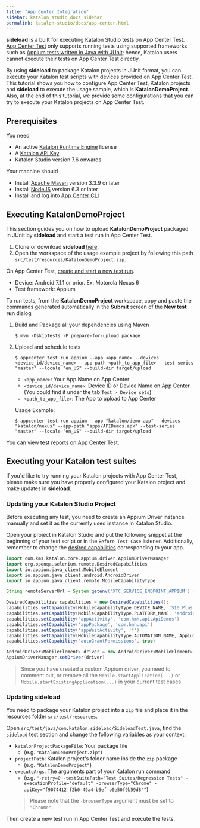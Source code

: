 ```yaml
---
title: "App Center Integration"
sidebar: katalon_studio_docs_sidebar
permalink: katalon-studio/docs/app-center.html
---
```


**sideload** is a built for executing Katalon Studio tests on App Center Test. [App Center Test](https://docs.microsoft.com/en-us/appcenter/test-cloud/) only supports running tests using supported frameworks such as [Appium tests written in Java with JUnit](https://docs.microsoft.com/en-gb/appcenter/test-cloud/preparing-for-upload/appium); hence, Katalon users cannot execute their tests on App Center Test directly.

By using **sideload** to package Katalon projects in JUnit format, you can execute your Katalon test scripts with devices provided on App Center Test. This tutorial shows you how to configure App Center Test, Katalon projects and **sideload** to execute the usage sample, which is **KatalonDemoProject**. Also, at the end of this tutorial, we provide some configurations that you can try to execute your Katalon projects on App Center Test.

## Prerequisites

You need

* An active [Katalon Runtime Engine](https://docs.katalon.com/katalon-studio/docs/license.html#katalon-runtime-engine) license
* A [Katalon API Key](https://docs.katalon.com/katalon-analytics/docs/ka-api-key.html)
* Katalon Studio version 7.6 onwards

Your machine should

* Install [Apache Maven](https://maven.apache.org/download.cgi) version 3.3.9 or later
* Install [NodeJS](https://nodejs.org/es/blog/release/) version 6.3 or later
* Install and log into [App Center CLI](https://docs.microsoft.com/en-us/appcenter/cli/#installation)

## Executing KatalonDemoProject

This section guides you on how to upload **KatalonDemoProject** packaged in JUnit by **sideload** and start a test run in App Center Test.

1. Clone or download **sideload** [here](https://github.com/katalon-studio/sideload).
2. Open the workspace of the usage example project by following this path `src/test/resources/KatalonDemoProject.zip`.

On App Center Test, [create and start a new test run](https://docs.microsoft.com/en-us/appcenter/test-cloud/starting-a-test-run#new-test-run).

* Device: Android 7.1.1 or prior. Ex: Motorola Nexus 6
* Test framework: Appium

To run tests, from the **KatalonDemoProject** workspace, copy and paste the commands generated automatically in the **Submit** screen of the **New test run** dialog

1. Build and Package all your dependencies using Maven

    ```shell script
    $ mvn -DskipTests -P prepare-for-upload package
    ```

2. Upload and schedule tests

    ```shell script
    $ appcenter test run appium --app <app_name> --devices <device_id/device_name> --app-path <path_to_app_file> --test-series "master" --locale "en_US" --build-dir target/upload
    ```

   * `<app_name>`: Your App Name on App Center
   * `<device_id/device_name>`: Device ID or Device Name on App Center (You could find it under the tab `Test > Device sets`)
   * `<path_to_app_file>`: The App to upload to App Center

    Usage Example:

    ```shell script
    $ appcenter test run appium --app "katalon/demo-app" --devices "katalon/nexus" --app-path "apps/APIDemos.apk" --test-series "master" --locale "en_US" --build-dir target/upload
    ```

You can view [test reports](https://docs.microsoft.com/en-us/appcenter/test-cloud/test-reports) on App Center Test.

## Executing your Katalon test suites

If you'd like to try running your Katalon projects with App Center Test, please make sure you have properly configured your Katalon project and make updates in **sideload**.

### Updating your Katalon Studio Project

Before executing any test, you need to create an Appium Driver instance manually and set it as the currently used instance in Katalon Studio.

Open your project in Katalon Studio and put the following snippet at the beginning of your test script or in the `Before Test Case` listener. Additionally, remember to change the [desired capabilities](http://appium.io/docs/en/writing-running-appium/caps/) corresponding to your app.

```groovy
import com.kms.katalon.core.appium.driver.AppiumDriverManager
import org.openqa.selenium.remote.DesiredCapabilities
import io.appium.java_client.MobileElement
import io.appium.java_client.android.AndroidDriver
import io.appium.java_client.remote.MobileCapabilityType

String remoteServerUrl = System.getenv('XTC_SERVICE_ENDPOINT_APPIUM') + 'wd/hub'

DesiredCapabilities capabilities = new DesiredCapabilities();
capabilities.setCapability(MobileCapabilityType.DEVICE_NAME, 'S10 Plus')
capabilities.setCapability(MobileCapabilityType.PLATFORM_NAME, 'android')
capabilities.setCapability('appActivity', 'com.hmh.api.ApiDemos')
capabilities.setCapability('appPackage', 'com.hmh.api')
capabilities.setCapability('appWaitActivity', '*')
capabilities.setCapability(MobileCapabilityType.AUTOMATION_NAME, AppiumDriverManager.UIAUTOMATOR2)
capabilities.setCapability('autoGrantPermissions', true)

AndroidDriver<MobileElement> driver = new AndroidDriver<MobileElement>(new URL(remoteServerUrl), capabilities)
AppiumDriverManager.setDriver(driver)
```

> Since you have created a custom Appium driver, you need to comment out, or remove all the `Mobile.startApplication(...)` or `Mobile.startExistingApplication(...)` in your current test cases.

### Updating **sideload**

You need to package your Katalon project into a `zip` file and place it in the resources folder `src/test/resources`.

Open `src/test/java/com.katalon.sideload/SideloadTest.java`, find the `sideload` test section and change the following variables as your context:

* `katalonProjectPackageFile`: Your package file<br>
  * (e.g. `"KatalonDemoProject.zip"`)
* `projectPath`: Katalon project's folder name inside the `zip` package<br>
  * (e.g. `"KatalonDemoProject"`)
* `executeArgs`: The arguments part of your Katalon run command<br>
  * (e.g. `"-retry=0 -testSuitePath="Test Suites/Regression Tests" -executionProfile="default" -browserType="Chrome" -apiKey="f9074412-f2b0-49a4-b6ef-b0e50f9b59d8""`)
  > Please note that the `-browserType` argument must be set to `"Chrome"`.

Then create a new test run in App Center Test and execute the tests.
